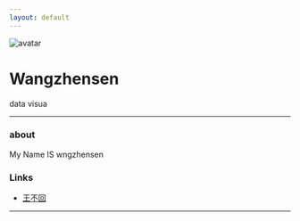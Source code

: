 ```yaml
---
layout: default
---
```


![avatar](haha,png)

# Wangzhensen

data visua

- - -

### about

My Name IS wngzhensen

### Links

 * [王不回](https://sen1998.cn)

- - -
